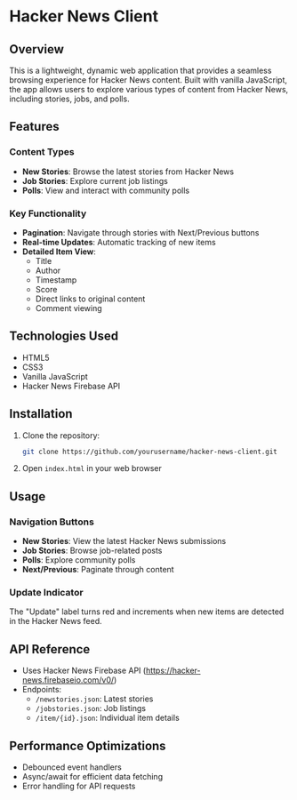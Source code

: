 # Hacker News Client

## Overview

This is a lightweight, dynamic web application that provides a seamless browsing experience for Hacker News content. Built with vanilla JavaScript, the app allows users to explore various types of content from Hacker News, including stories, jobs, and polls.

## Features

### Content Types
- **New Stories**: Browse the latest stories from Hacker News
- **Job Stories**: Explore current job listings
- **Polls**: View and interact with community polls

### Key Functionality
- **Pagination**: Navigate through stories with Next/Previous buttons
- **Real-time Updates**: Automatic tracking of new items
- **Detailed Item View**:
  - Title
  - Author
  - Timestamp
  - Score
  - Direct links to original content
  - Comment viewing

## Technologies Used
- HTML5
- CSS3
- Vanilla JavaScript
- Hacker News Firebase API

## Installation

1. Clone the repository:
   ```bash
   git clone https://github.com/yourusername/hacker-news-client.git
   ```

2. Open `index.html` in your web browser

## Usage

### Navigation Buttons
- **New Stories**: View the latest Hacker News submissions
- **Job Stories**: Browse job-related posts
- **Polls**: Explore community polls
- **Next/Previous**: Paginate through content

### Update Indicator
The "Update" label turns red and increments when new items are detected in the Hacker News feed.

## API Reference
- Uses Hacker News Firebase API (https://hacker-news.firebaseio.com/v0/)
- Endpoints:
  - `/newstories.json`: Latest stories
  - `/jobstories.json`: Job listings
  - `/item/{id}.json`: Individual item details

## Performance Optimizations
- Debounced event handlers
- Async/await for efficient data fetching
- Error handling for API requests